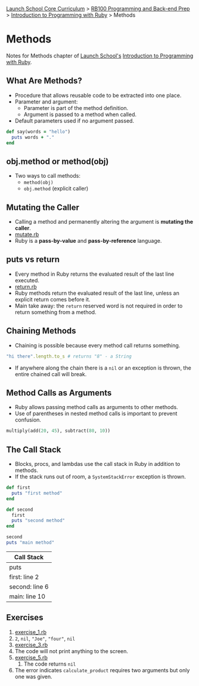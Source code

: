 [Launch School Core Curriculum][readme] >
[RB100 Programming and Back-end Prep][rb100] >
[Introduction to Programming with Ruby][intro-notes] >
Methods

# Methods

Notes for Methods chapter of [Launch School's][launch-school] [Introduction to Programming with Ruby][intro-to-ruby].

## What Are Methods?

- Procedure that allows reusable code to be extracted into one place.
- Parameter and argument:
  - Parameter is part of the method definition.
  - Argument is passed to a method when called.
- Default parameters used if no argument passed.

```ruby
def say(words = "hello")
  puts words + "."
end
```

## obj.method or method(obj)

- Two ways to call methods:
  - `method(obj)`
  - `obj.method` (explicit caller)

## Mutating the Caller

- Calling a method and permanently altering the argument is **mutating the caller**.
- [mutate.rb](mutate.rb)
- Ruby is a **pass-by-value** and **pass-by-reference** language.

## puts vs return

- Every method in Ruby returns the evaluated result of the last line executed.
- [return.rb](return.rb)
- Ruby methods return the evaluated result of the last line, unless an explicit return comes before it.
- Main take away: the `return` reserved word is not required in order to return something from a method.

## Chaining Methods

- Chaining is possible because every method call returns something.

```ruby
"hi there".length.to_s # returns "8" - a String
```

- If anywhere along the chain there is a `nil` or an exception is thrown, the entire chained call will break.

## Method Calls as Arguments

- Ruby allows passing method calls as arguments to other methods.
- Use of parentheses in nested method calls is important to prevent confusion.

```ruby
multiply(add(20, 45), subtract(80, 10))
```

## The Call Stack

- Blocks, procs, and lambdas use the call stack in Ruby in addition to methods.
- If the stack runs out of room, a `SystemStackError` exception is thrown.

```ruby
def first
  puts "first method"
end

def second
  first
  puts "second method"
end

second
puts "main method"
```

| Call Stack     |
| -------------- |
| puts           |
| first: line 2  |
| second: line 6 |
| main: line 10  |

## Exercises

1. [exercise_1.rb](exercise_1.rb)
2. `2`, `nil`, `"Joe"`, `"four"`, `nil`
3. [exercise_3.rb](exercise_3.rb)
4. The code will not print anything to the screen.
5. [exercise_5.rb](exercise_5.rb)
   1. The code returns `nil`
6. The error indicates `calculate_product` requires two arguments but only one was given.

<!-- internal links -->

[intro-notes]: /books/introduction_to_programming_with_ruby/contents.md
[rb100]: /rb100/notes.md
[readme]: /README.md

<!-- external links -->

[intro-to-ruby]: https://launchschool.com/books/ruby
[launch-school]: https://launchschool.com
